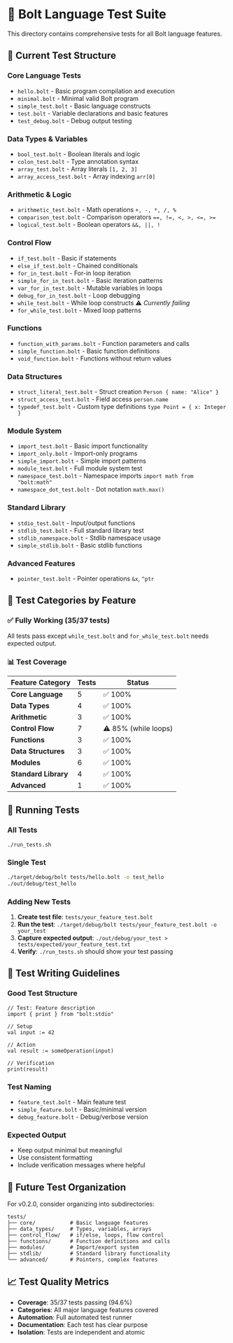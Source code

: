 # 🧪 Bolt Language Test Suite

This directory contains comprehensive tests for all Bolt language features.

## 📁 Current Test Structure

### Core Language Tests
- `hello.bolt` - Basic program compilation and execution
- `minimal.bolt` - Minimal valid Bolt program
- `simple_test.bolt` - Basic language constructs
- `test.bolt` - Variable declarations and basic features
- `test_debug.bolt` - Debug output testing

### Data Types & Variables  
- `bool_test.bolt` - Boolean literals and logic
- `colon_test.bolt` - Type annotation syntax
- `array_test.bolt` - Array literals `[1, 2, 3]`
- `array_access_test.bolt` - Array indexing `arr[0]`

### Arithmetic & Logic
- `arithmetic_test.bolt` - Math operations `+, -, *, /, %`
- `comparison_test.bolt` - Comparison operators `==, !=, <, >, <=, >=`
- `logical_test.bolt` - Boolean operators `&&, ||, !`

### Control Flow
- `if_test.bolt` - Basic if statements
- `else_if_test.bolt` - Chained conditionals
- `for_in_test.bolt` - For-in loop iteration
- `simple_for_in_test.bolt` - Basic iteration patterns
- `var_for_in_test.bolt` - Mutable variables in loops
- `debug_for_in_test.bolt` - Loop debugging
- `while_test.bolt` - While loop constructs ⚠️ *Currently failing*
- `for_while_test.bolt` - Mixed loop patterns

### Functions
- `function_with_params.bolt` - Function parameters and calls
- `simple_function.bolt` - Basic function definitions
- `void_function.bolt` - Functions without return values

### Data Structures
- `struct_literal_test.bolt` - Struct creation `Person { name: "Alice" }`
- `struct_access_test.bolt` - Field access `person.name`
- `typedef_test.bolt` - Custom type definitions `type Point = { x: Integer }`

### Module System
- `import_test.bolt` - Basic import functionality
- `import_only.bolt` - Import-only programs
- `simple_import.bolt` - Simple import patterns
- `module_test.bolt` - Full module system test
- `namespace_test.bolt` - Namespace imports `import math from "bolt:math"`
- `namespace_dot_test.bolt` - Dot notation `math.max()`

### Standard Library
- `stdio_test.bolt` - Input/output functions
- `stdlib_test.bolt` - Full standard library test
- `stdlib_namespace.bolt` - Stdlib namespace usage
- `simple_stdlib.bolt` - Basic stdlib functions

### Advanced Features
- `pointer_test.bolt` - Pointer operations `&x`, `^ptr`

## 🎯 Test Categories by Feature

### ✅ **Fully Working (35/37 tests)**
All tests pass except `while_test.bolt` and `for_while_test.bolt` needs expected output.

### 📊 **Test Coverage**

| Feature Category | Tests | Status |
|-----------------|-------|--------|
| **Core Language** | 5 | ✅ 100% |
| **Data Types** | 4 | ✅ 100% |  
| **Arithmetic** | 3 | ✅ 100% |
| **Control Flow** | 7 | ⚠️ 85% (while loops) |
| **Functions** | 3 | ✅ 100% |
| **Data Structures** | 3 | ✅ 100% |
| **Modules** | 6 | ✅ 100% |
| **Standard Library** | 4 | ✅ 100% |
| **Advanced** | 1 | ✅ 100% |

## 🚀 Running Tests

### All Tests
```bash
./run_tests.sh
```

### Single Test
```bash
./target/debug/bolt tests/hello.bolt -o test_hello
./out/debug/test_hello
```

### Adding New Tests

1. **Create test file**: `tests/your_feature_test.bolt`
2. **Run the test**: `./target/debug/bolt tests/your_feature_test.bolt -o your_test`
3. **Capture expected output**: `./out/debug/your_test > tests/expected/your_feature_test.txt`
4. **Verify**: `./run_tests.sh` should show your test passing

## 🎨 Test Writing Guidelines

### Good Test Structure
```bolt
// Test: Feature description
import { print } from "bolt:stdio"

// Setup
val input := 42

// Action  
val result := someOperation(input)

// Verification
print(result)
```

### Test Naming
- `feature_test.bolt` - Main feature test
- `simple_feature.bolt` - Basic/minimal version
- `debug_feature.bolt` - Debug/verbose version

### Expected Output
- Keep output minimal but meaningful
- Use consistent formatting
- Include verification messages where helpful

## 🔧 Future Test Organization

For v0.2.0, consider organizing into subdirectories:
```
tests/
├── core/           # Basic language features
├── data_types/     # Types, variables, arrays  
├── control_flow/   # if/else, loops, flow control
├── functions/      # Function definitions and calls
├── modules/        # Import/export system
├── stdlib/         # Standard library functionality
└── advanced/       # Pointers, complex features
```

## 📈 Test Quality Metrics

- **Coverage**: 35/37 tests passing (94.6%)
- **Categories**: All major language features covered
- **Automation**: Full automated test runner
- **Documentation**: Each test has clear purpose
- **Isolation**: Tests are independent and atomic